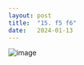 ```yaml
---
layout: post
title:  "15. f5 f6"
date:   2024-01-13
---
```


![image]({{site.url}}/assets/meetup_photos/2024-01-13.jpg)
